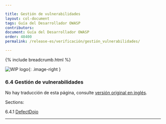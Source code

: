 ```yaml
---

title: Gestión de vulnerabilidades
layout: col-document
tags: Guía del Desarrollador OWASP
contributors:
document: Guía del Desarrollador OWASP
order: 48400
permalink: /release-es/verificación/gestión_vulnerabilidades/

---
```


{% include breadcrumb.html %}

<style type="text/css">
.image-right {
  height: 180px;
  display: block;
  margin-left: auto;
  margin-right: auto;
  float: right;
}
</style>

![WIP logo](../../../assets/images/dg_wip.png "Trabajo en curso"){: .image-right }

### 6.4 Gestión de vulnerabilidades

No hay traducción de esta página, consulte [versión original en inglés][release0840].

Sections:

6.4.1 [DefectDojo](01-defectdojo.md)  

----

[release0840]: https://github.com/OWASP/www-project-developer-guide/blob/main/release/08-verification/04-vulnerability-management/toc.md
